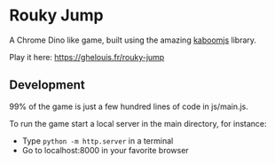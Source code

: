 # Rouky Jump

A Chrome Dino like game, built using the amazing [kaboomjs](https://kaboomjs.com) library.

Play it here: https://ghelouis.fr/rouky-jump

## Development

99% of the game is just a few hundred lines of code in js/main.js.

To run the game start a local server in the main directory, for instance:
- Type `python -m http.server` in a terminal
- Go to localhost:8000 in your favorite browser

